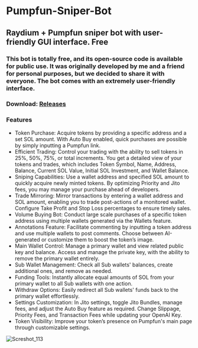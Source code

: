 # Pumpfun-Sniper-Bot
## Raydium + Pumpfun sniper bot with user-friendly GUI interface. Free
### This bot is totally free, and its open-source code is available for public use. It was originally developed by me and a friend for personal purposes, but we decided to share it with everyone. The bot comes with an extremely user-friendly interface.

### Download: [Releases](https://github.com/luciano2923/Pumpfun-Sniper-Bot/releases)

### Features

- Token Purchase: Acquire tokens by providing a specific address and a set SOL amount. With Auto Buy enabled, quick purchases are possible by simply inputting a Pumpfun link.
- Efficient Trading: Control your trading with the ability to sell tokens in 25%, 50%, 75%, or total increments. You get a detailed view of your tokens and trades, which includes Token Symbol, Name, Address, Balance, Current SOL Value, Initial SOL Investment, and Wallet Balance.
- Sniping Capabilities: Use a wallet address and specified SOL amount to quickly acquire newly minted tokens. By optimizing Priority and Jito fees, you may manage your purchase ahead of developers.
- Trade Mirroring: Mirror transactions by entering a wallet address and SOL amount, enabling you to trade post-actions of a monitored wallet. Configure Take Profit and Stop Loss percentages to ensure timely sales.
- Volume Buying Bot: Conduct large scale purchases of a specific token address using multiple wallets generated via the Wallets feature.
- Annotations Feature: Facilitate commenting by inputting a token address and use multiple wallets to post comments. Choose between AI-generated or customize them to boost the token’s image.
- Main Wallet Control: Manage a primary wallet and view related public key and balance. Access and manage the private key, with the ability to remove the primary wallet entirely.
- Sub Wallet Management: Check all Sub wallets' balances, create additional ones, and remove as needed.
- Funding Tools: Instantly allocate equal amounts of SOL from your primary wallet to all Sub wallets with one action.
- Withdraw Options: Easily redirect all Sub wallets' funds back to the primary wallet effortlessly.
- Settings Customization: In Jito settings, toggle Jito Bundles, manage fees, and adjust the Auto Buy feature as required. Change Slippage, Priority Fees, and Transaction Fees while updating your OpenAI Key.
- Token Visibility: Improve your token’s presence on Pumpfun's main page through customizable settings.


![Screshot_113](https://github.com/user-attachments/assets/4f233463-3415-4dd1-a764-54afdf65c5a8)
